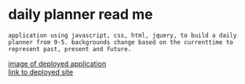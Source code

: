 # daily planner read me

    application using javascript, css, html, jquery, to build a daily planner from 9-5. backgrounds change based on the currenttime to represent past, present and future. 

[image of deployed application](./assets/images/calendar.PNG)  
[link to deployed site](https://adriana-didden.github.io/Daily-Planner/)